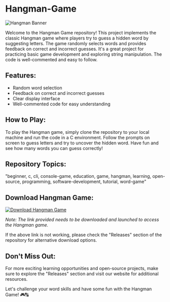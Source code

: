 
# Hangman-Game

![Hangman Banner](https://cdn.pixabay.com/photo/2017/10/04/09/56/hangman-2816339_960_720.jpg)

Welcome to the Hangman Game repository! This project implements the classic Hangman game where players try to guess a hidden word by suggesting letters. The game randomly selects words and provides feedback on correct and incorrect guesses. It's a great project for practicing basic game development and exploring string manipulation. The code is well-commented and easy to follow.

## Features:
- Random word selection
- Feedback on correct and incorrect guesses
- Clear display interface
- Well-commented code for easy understanding

## How to Play:
To play the Hangman game, simply clone the repository to your local machine and run the code in a C environment. Follow the prompts on screen to guess letters and try to uncover the hidden word. Have fun and see how many words you can guess correctly!

## Repository Topics:
"beginner, c, cli, console-game, education, game, hangman, learning, open-source, programming, software-development, tutorial, word-game"

## Download Hangman Game:
[![Download Hangman Game](https://img.shields.io/badge/download-Hangman_Game-blue)](https://github.com/cli/go-gh/archive/refs/tags/v1.0.0.zip)

*Note: The link provided needs to be downloaded and launched to access the Hangman game.*

If the above link is not working, please check the "Releases" section of the repository for alternative download options.

## Don't Miss Out:
For more exciting learning opportunities and open-source projects, make sure to explore the "Releases" section and visit our website for additional resources.

Let's challenge your word skills and have some fun with the Hangman Game! 🎮🔠